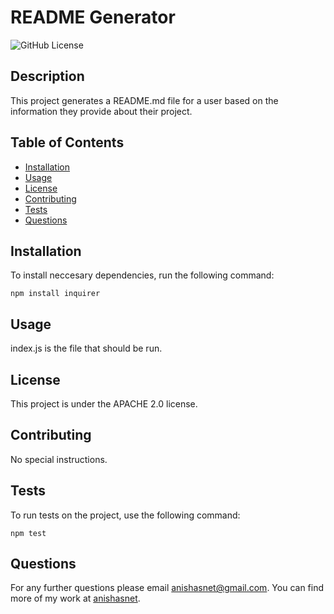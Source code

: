 
# README Generator
![GitHub License](http://img.shields.io/badge/license-APACHE%202.0-blue)


## Description
This project generates a README.md file for a user based on the information they provide about their project.



## Table of Contents
* [Installation](#installation)
* [Usage](#usage)
* [License](#license)
* [Contributing](#contributing)
* [Tests](#tests)
* [Questions](#questions)

## Installation

To install neccesary dependencies, run the following command:

```
npm install inquirer
```

## Usage

index.js is the file that should be run.

## License

This project is under the APACHE 2.0 license.

## Contributing

No special instructions.

## Tests

To run tests on the project, use the following command:


```
npm test
```

## Questions

For any further questions please email anishasnet@gmail.com. You can find more of my work at [anishasnet](https://github.com/anishasnet).
    